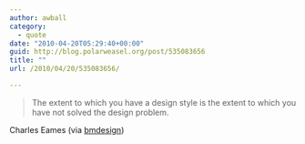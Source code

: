 ```yaml
---
author: awball
category:
  - quote
date: "2010-04-20T05:29:40+00:00"
guid: http://blog.polarweasel.org/post/535083656
title: ""
url: /2010/04/20/535083656/

---
```

> The extent to which you have a design style is the extent to which you have not solved the design problem.

 Charles Eames (via [bmdesign](http://bmdesign.tumblr.com/))
